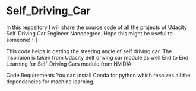 # Self_Driving_Car
In this repository I will share the source code of all the projects of Udacity Self-Driving Car Engineer Nanodegree.  Hope this might be useful to someone! :-)


This code helps in getting the steering angle of self driving car. The inspiraion is taken from Udacity Self driving car module as well End to End Learning for Self-Driving Cars module from NVIDIA.

Code Requirements
You can install Conda for python which resolves all the dependencies for machine learning.

